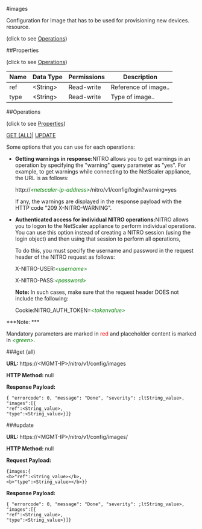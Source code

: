 #images



Configuration for Image that has to be used for provisioning new devices. resource.

<span>(click to see [Operations](#operations))</span>



##Properties 

<span>(click to see [Operations](#operations))</span>





<table><thead><tr><th>Name</th><th>Data Type</th><th>Permissions</th><th>Description</th></tr></thead><tbody><tr><td>ref</td><td>&lt;String></td><td>Read-write</td><td>Reference of image..</td></tr><tr><td>type</td><td>&lt;String></td><td>Read-write</td><td>Type of image..</td></tr></tbody></table>

##Operations 

<span>(click to see [Properties](#properties))</span>





[GET (ALL)](#get-all)| [UPDATE](#update)





Some options that you can use for each operations:

<ul><li><p><b>Getting warnings in response:</b>NITRO allows you to get warnings in an operation by specifying the "warning" query parameter as "yes". For example, to get warnings while connecting to the NetScaler appliance, the URL is as follows:</p><p>http://<span style="color:green;font-style:italic;">&lt;netscaler-ip-address&gt;</span>/nitro/v1/config/login?warning=yes</p><p>If any, the warnings are displayed in the response payload with the HTTP code "209 X-NITRO-WARNING".</p></li><li><p><b>Authenticated access for individual NITRO operations:</b>NITRO allows you to logon to the NetScaler appliance to perform individual operations. You can use this option instead of creating a NITRO session (using the login object) and then using that session to perform all operations,</p><p>To do this, you must specify the username and password in the request header of the NITRO request as follows:</p><p>X-NITRO-USER:<span style="color:green;font-style:italic;">&lt;username&gt;</span></p><p>X-NITRO-PASS:<span style="color:green;font-style:italic;">&lt;password&gt;</span></p><p><b>Note: </b>In such cases, make sure that the request header DOES not include the following:</p><p>Cookie:NITRO_AUTH_TOKEN=<span style="color:green;font-style:italic;">&lt;tokenvalue&gt;</span></p></li></ul>







***Note: *** 

Mandatory parameters are marked in <span style="color:#FF0000;">red</span> and placeholder content is marked in <span style="color:green;font-style:italic">&lt;green&gt;</span>.



###get (all)







<b>URL: </b>https://&lt;MGMT-IP&gt;/nitro/v1/config/images

<b>HTTP Method: </b>null

<b>Response Payload: </b>
```
{ "errorcode": 0, "message": "Done", "severity": ;ltString_value>, "images":[{
"ref":<String_value>,
"type":<String_value>}]}
```







###update







<b>URL: </b>https://&lt;MGMT-IP&gt;/nitro/v1/config/images/

<b>HTTP Method: </b>null

<b>Request Payload: </b>
```
{images:{
<b>"ref":<String_value></b>,
<b>"type":<String_value></b>}}
```

<b>Response Payload: </b>
```
{ "errorcode": 0, "message": "Done", "severity": ;ltString_value>, "images":[{
"ref":<String_value>,
"type":<String_value>}]}
```







